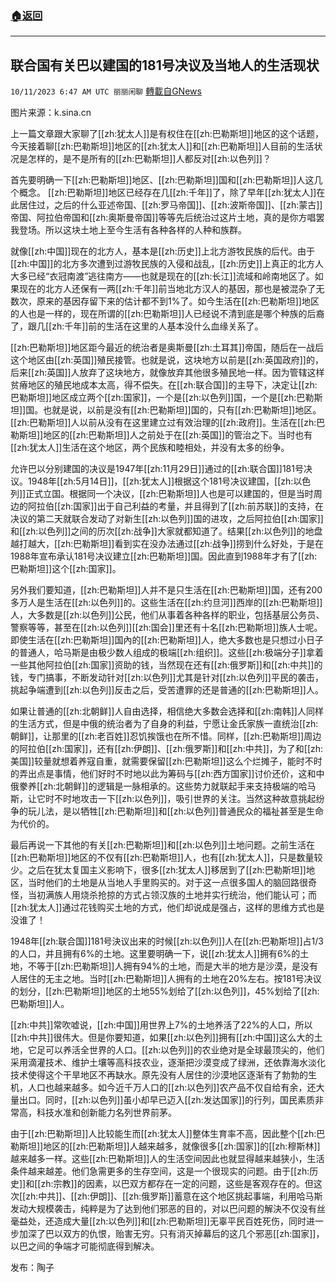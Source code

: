###  [:house:返回](README.md)
---


## 联合国有关巴以建国的181号决议及当地人的生活现状
`10/11/2023 6:47 AM UTC 丽丽闲聊` [轉載自GNews](https://gnews.org/articles/1817715)

图片来源：k.sina.cn

上一篇文章跟大家聊了[[zh:犹太人]]是有权住在[[zh:巴勒斯坦]]地区的这个话题，今天接着聊[[zh:巴勒斯坦]]地区的[[zh:犹太人]]和[[zh:巴勒斯坦]]人目前的生活状况是怎样的，是不是所有的[[zh:巴勒斯坦]]人都反对[[zh:以色列]]？

首先要明确一下[[zh:巴勒斯坦]]地区、[[zh:巴勒斯坦]]国和[[zh:巴勒斯坦]]人这几个概念。 [[zh:巴勒斯坦]]地区已经存在几[[zh:千年]]了，除了早年[[zh:犹太人]]在此居住过，之后的什么亚述帝国、[[zh:罗马帝国]]、[[zh:波斯帝国]]、[[zh:蒙古]]帝国、阿拉伯帝国和[[zh:奥斯曼帝国]]等等先后统治过这片土地，真的是你方唱罢我登场。所以这块土地上至今生活有各种各样的人种和族群。

就像[[zh:中国]]现在的北方人，基本是[[zh:历史]]上北方游牧民族的后代。由于[[zh:中国]]的北方多次遭到过游牧民族的入侵和战乱，[[zh:历史]]上真正的北方人大多已经“衣冠南渡”逃往南方——也就是现在的[[zh:长江]]流域和岭南地区了。如果现在的北方人还保有一两[[zh:千年]]前当地北方汉人的基因，那也是被混杂了无数次，原来的基因存留下来的估计都不到1%了。如今生活在[[zh:巴勒斯坦]]地区的人也是一样的，现在所谓的[[zh:巴勒斯坦]]人已经说不清到底是哪个种族的后裔了，跟几[[zh:千年]]前的生活在这里的人基本没什么血缘关系了。

[[zh:巴勒斯坦]]地区距今最近的统治者是奥斯曼[[zh:土耳其]]帝国，随后在一战后这个地区由[[zh:英国]]殖民接管。也就是说，这块地方以前是[[zh:英国政府]]的，后来[[zh:英国]]人放弃了这块地方，就像放弃其他很多殖民地一样。因为管辖这样贫瘠地区的殖民地成本太高，得不偿失。在[[zh:联合国]]的主导下，决定让[[zh:巴勒斯坦]]地区成立两个[[zh:国家]]，一个是[[zh:以色列]]国，一个是[[zh:巴勒斯坦]]国。也就是说，以前是没有[[zh:巴勒斯坦]]国的，只有[[zh:巴勒斯坦]]地区。[[zh:巴勒斯坦]]人以前从没有在这里建立过有效治理的[[zh:政府]]。生活在[[zh:巴勒斯坦]]地区的[[zh:巴勒斯坦]]人之前处于在[[zh:英国]]的管治之下。当时也有[[zh:犹太人]]生活在这个地区，两个民族和睦相处，并没有太多的纷争。

允许巴以分别建国的决议是1947年[[zh:11月29日]]通过的[[zh:联合国]]181号决议。1948年[[zh:5月14日]]，[[zh:犹太人]]根据这个181号决议建国，[[zh:以色列]]正式立国。根据同一个决议，[[zh:巴勒斯坦]]人也是可以建国的，但是当时周边的阿拉伯[[zh:国家]]出于自己利益的考量，并且得到了[[zh:前苏联]]的支持，在决议的第二天就联合发动了对新生[[zh:以色列]]国的进攻，之后阿拉伯[[zh:国家]]和[[zh:以色列]]之间的历次[[zh:战争]]大家就都知道了。结果[[zh:以色列]]的地盘越打越大，[[zh:巴勒斯坦]]看到实在没办法通过[[zh:战争]]捞到什么好处，于是在1988年宣布承认181号决议建立[[zh:巴勒斯坦]]国。因此直到1988年才有了[[zh:巴勒斯坦]]这个[[zh:国家]]。

另外我们要知道，[[zh:巴勒斯坦]]人并不是只生活在[[zh:巴勒斯坦]]国，还有200多万人是生活在[[zh:以色列]]的。这些生活在[[zh:约旦河]]西岸的[[zh:巴勒斯坦]]人，大多数是[[zh:以色列]]公民，他们从事着各种各样的职业，包括基层公务员、警察等等，甚至在[[zh:以色列]][[zh:国会]]里还有十名[[zh:巴勒斯坦]]族人士呢。即使生活在[[zh:巴勒斯坦]]国內的[[zh:巴勒斯坦]]人，绝大多数也是只想过小日子的普通人，哈马斯是由极少数人组成的极端[[zh:组织]]。这些[[zh:极端分子]]拿着一些其他阿拉伯[[zh:国家]]资助的钱，当然现在还有[[zh:俄罗斯]]和[[zh:中共]]的钱，专门搞事，不断发动针对[[zh:以色列]]尤其是针对[[zh:以色列]]平民的袭击，挑起争端遭到[[zh:以色列]]反击之后，受苦遭罪的还是普通的[[zh:巴勒斯坦]]人。

如果让普通的[[zh:北朝鲜]]人自由选择，相信绝大多数会选择和[[zh:南韩]]人同样的生活方式，但是中俄的统治者为了自身的利益，宁愿让金氏家族一直统治[[zh:朝鲜]]，让那里的[[zh:老百姓]]忍饥挨饿也在所不惜。同样，[[zh:巴勒斯坦]]周边的阿拉伯[[zh:国家]]，还有[[zh:伊朗]]、[[zh:俄罗斯]]和[[zh:中共]]，为了和[[zh:美国]]较量就想着养寇自重，就需要保留[[zh:巴勒斯坦]]这么个烂摊子，能时不时的弄出点是事情，他们好时不时地以此为筹码与[[zh:西方国家]]讨价还价，这和中俄豢养[[zh:北朝鲜]]的逻辑是一脉相承的。这些势力就联起手来支持极端的哈马斯，让它时不时地攻击一下[[zh:以色列]]，吸引世界的关注。当然这种故意挑起纷争的玩儿法，是以牺牲[[zh:巴勒斯坦]]和[[zh:以色列]]普通民众的福祉甚至是生命为代价的。

最后再说一下其他的有关[[zh:巴勒斯坦]]和[[zh:以色列]]土地问题。之前生活在[[zh:巴勒斯坦]]地区的不仅有[[zh:巴勒斯坦]]人，也有[[zh:犹太人]]，只是数量较少。之后在犹太复国主义影响下，很多[[zh:犹太人]]移居到了[[zh:巴勒斯坦]]地区，当时他们的土地是从当地人手里购买的。对于这一点很多国人的脑回路很奇怪，当初满族人用烧杀抢掠的方式占领汉族的土地并实行统治，他们能认可；而[[zh:犹太人]]通过花钱购买土地的方式，他们却说成是强占，这样的思维方式也是没谁了！

1948年[[zh:联合国]]181号決议出来的时候[[zh:以色列]]人在[[zh:巴勒斯坦]]占1/3的人口，并且拥有6%的土地。这里要明确一下，说[[zh:犹太人]]拥有6%的土地，不等于[[zh:巴勒斯坦]]人拥有94%的土地，而是大半的地方是沙漠，是没有人居住的无主之地。当时[[zh:巴勒斯坦]]人拥有的土地在20%左右。按181号决议的划分，[[zh:巴勒斯坦]]地区的土地55%划给了[[zh:以色列]]，45%划给了[[zh:巴勒斯坦]]人。

[[zh:中共]]常吹嘘说，[[zh:中国]]用世界上7%的土地养活了22%的人口，所以[[zh:中共]]很伟大。但是你要知道，如果[[zh:以色列]]拥有[[zh:中国]]这么大的土地，它足可以养活全世界的人口。[[zh:以色列]]的农业绝对是全球最顶尖的，他们采用滴灌技术、维护土壤等高科技农业，逐渐把沙漠变成了绿洲，还依靠海水淡化技术使得这个干旱地区不再缺水。原先没有人居住的沙漠地区逐渐有了勃勃的生机，人口也越来越多。如今近千万人口的[[zh:以色列]]农产品不仅自给有余，还大量出口。同时，[[zh:以色列]]虽小却早已迈入[[zh:发达国家]]的行列，国民素质非常高，科技水准和创新能力名列世界前茅。

由于[[zh:巴勒斯坦]]人比较能生而[[zh:犹太人]]整体生育率不高，因此整个[[zh:巴勒斯坦]]地区的[[zh:巴勒斯坦]]人越来越多，就像很多[[zh:国家]]的[[zh:穆斯林]]越来越多一样。这些[[zh:巴勒斯坦]]人的生活空间因此也就显得越来越狭小，生活条件越来越差。他们急需更多的生存空间，这是一个很现实的问题。由于[[zh:历史]]和[[zh:宗教]]的因素，以巴双方都存在一定的问题，这些是客观存在的。但这次[[zh:中共]]、[[zh:伊朗]]、[[zh:俄罗斯]]蓄意在这个地区挑起事端，利用哈马斯发动大规模袭击，纯粹是为了达到他们邪恶的目的，对以巴问题的解決不仅没有丝毫益处，还造成大量[[zh:以色列]]和[[zh:巴勒斯坦]]无辜平民百姓死伤，同时进一步加深了巴以双方的仇恨，贻害无穷。只有消灭掉幕后的这几个邪恶[[zh:国家]]，以巴之间的争端才可能彻底得到解决。

发布：陶子
